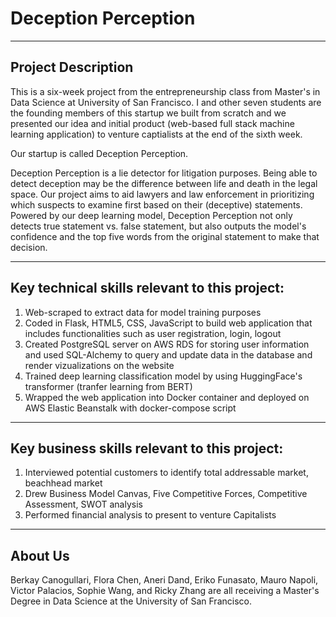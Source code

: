 # Deception Perception

----
Project Description
----
This is a six-week project from the entrepreneurship class from Master's in Data Science at University of San Francisco. I and other seven students are the founding members of this startup we built from scratch and we presented our idea and initial product (web-based full stack machine learning application) to venture captialists at the end of the sixth week.

Our startup is called Deception Perception.

Deception Perception is a lie detector for litigation purposes. Being able to detect deception may be the difference between life and death in the legal space. Our project aims to aid lawyers and law enforcement in prioritizing which suspects to examine first based on their (deceptive) statements. Powered by our deep learning model, Deception Perception not only detects true statement vs. false statement, but also outputs the model's confidence and the top five words from the original statement to make that decision.


----
Key technical skills relevant to this project:
----
1) Web-scraped to extract data for model training purposes
2) Coded in Flask, HTML5, CSS, JavaScript to build web application that includes functionalities such as user registration, login, logout
3) Created PostgreSQL server on AWS RDS for storing user information and used SQL-Alchemy to query and update data in the database and render vizualizations on the website
4) Trained deep learning classification model by using HuggingFace's transformer (tranfer learning from BERT)
5) Wrapped the web application into Docker container and deployed on AWS Elastic Beanstalk with docker-compose script 

----
Key business skills relevant to this project:
----
1) Interviewed potential customers to identify total addressable market, beachhead market 
2) Drew Business Model Canvas, Five Competitive Forces, Competitive Assessment, SWOT analysis
3) Performed financial analysis to present to venture Capitalists


----
About Us
----
Berkay Canogullari, Flora Chen, Aneri Dand, Eriko Funasato, Mauro Napoli, Victor Palacios, Sophie Wang, and Ricky Zhang are all receiving a Master's Degree in Data Science at the University of San Francisco.
